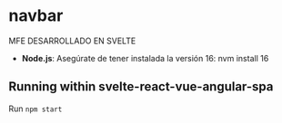 # navbar
 MFE DESARROLLADO EN SVELTE

- **Node.js**: Asegúrate de tener instalada la versión 16:
  nvm install 16

  
## Running within svelte-react-vue-angular-spa

Run `npm start`
